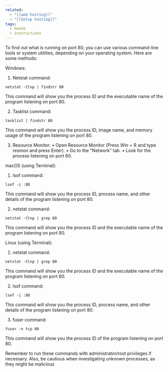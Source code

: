 ```yaml
---
related:
  - "[[web hosting]]"
  - "[[Setup hosting]]"
tags:
  - howto
  - instructions
---
```

  To find out what is running on port 80, you can use various command-line tools
  or
  system utilities, depending on your operating system. Here are some methods:

  Windows:

  1. Netstat command:

    netstat -tlnp | findstr 80

  This command will show you the process ID and the executable name of the program
  listening on port 80.

  2. Tasklist command:

    tasklist | findstr 80

  This command will show you the process ID, image name, and memory usage of the
  program listening on port 80.

  3. Resource Monitor:
    • Open Resource Monitor (Press  Win + R  and type  resmon  and press Enter).
    • Go to the "Network" tab.
    • Look for the process listening on port 80.


  macOS (using Terminal):

  1. lsof command:

    lsof -i :80

  This command will show you the process ID, process name, and other details of
  the program listening on port 80.

  2. netstat command:

    netstat -tlnp | grep 80

  This command will show you the process ID and the executable name of the program
  listening on port 80.

  Linux (using Terminal):

  1. netstat command:

    netstat -tlnp | grep 80

  This command will show you the process ID and the executable name of the program
  listening on port 80.

  2. lsof command:

    lsof -i :80

  This command will show you the process ID, process name, and other details of
  the program listening on port 80.

  3. fuser command:

    fuser -n tcp 80

  This command will show you the process ID of the program listening on port 80.

  Remember to run these commands with administrator/root privileges if necessary.
  Also, be cautious when investigating unknown processes, as they might be
  malicious